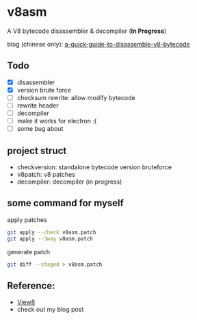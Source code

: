 # v8asm

A V8 bytecode disassembler & decompiler (**In Progress**)

blog (chinese only): [a-quick-guide-to-disassemble-v8-bytecode](https://www.aynakeya.com/articles/ctf/a-quick-guide-to-disassemble-v8-bytecode/)

## Todo

- [x] disassembler
- [x] version brute force
- [ ] checksum rewrite: allow modify bytecode
- [ ] rewrite header
- [ ] decompiler
- [ ] make it works for electron :(
- [ ] some bug about 

## project struct

- checkversion: standalone bytecode version bruteforce
- v8patch: v8 patches
- decompiler: decompiler (in progress)

## some command for myself

apply patches

```bash
git apply --check v8asm.patch
git apply --3way v8asm.patch
```

generate patch

```bash
git diff --staged > v8asm.patch
```

## Reference:

- [View8](https://github.com/suleram/View8)
- check out my blog post